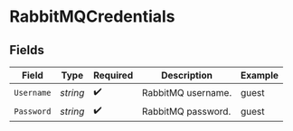 # RabbitMQCredentials


## Fields

| Field              | Type               | Required           | Description        | Example            |
| ------------------ | ------------------ | ------------------ | ------------------ | ------------------ |
| `Username`         | *string*           | :heavy_check_mark: | RabbitMQ username. | guest              |
| `Password`         | *string*           | :heavy_check_mark: | RabbitMQ password. | guest              |